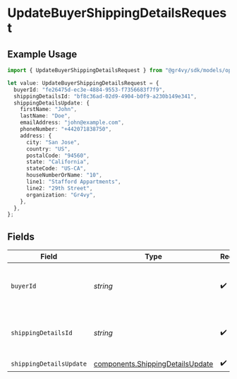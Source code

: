 # UpdateBuyerShippingDetailsRequest

## Example Usage

```typescript
import { UpdateBuyerShippingDetailsRequest } from "@gr4vy/sdk/models/operations";

let value: UpdateBuyerShippingDetailsRequest = {
  buyerId: "fe26475d-ec3e-4884-9553-f7356683f7f9",
  shippingDetailsId: "bf8c36ad-02d9-4904-b0f9-a230b149e341",
  shippingDetailsUpdate: {
    firstName: "John",
    lastName: "Doe",
    emailAddress: "john@example.com",
    phoneNumber: "+442071838750",
    address: {
      city: "San Jose",
      country: "US",
      postalCode: "94560",
      state: "California",
      stateCode: "US-CA",
      houseNumberOrName: "10",
      line1: "Stafford Appartments",
      line2: "29th Street",
      organization: "Gr4vy",
    },
  },
};
```

## Fields

| Field                                                                                | Type                                                                                 | Required                                                                             | Description                                                                          | Example                                                                              |
| ------------------------------------------------------------------------------------ | ------------------------------------------------------------------------------------ | ------------------------------------------------------------------------------------ | ------------------------------------------------------------------------------------ | ------------------------------------------------------------------------------------ |
| `buyerId`                                                                            | *string*                                                                             | :heavy_check_mark:                                                                   | The ID of the buyer to update shipping details for.                                  | fe26475d-ec3e-4884-9553-f7356683f7f9                                                 |
| `shippingDetailsId`                                                                  | *string*                                                                             | :heavy_check_mark:                                                                   | The ID of the shipping details to update.                                            | bf8c36ad-02d9-4904-b0f9-a230b149e341                                                 |
| `shippingDetailsUpdate`                                                              | [components.ShippingDetailsUpdate](../../models/components/shippingdetailsupdate.md) | :heavy_check_mark:                                                                   | N/A                                                                                  |                                                                                      |